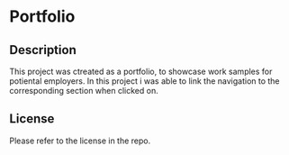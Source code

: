 # Portfolio

## Description

This project was ctreated as a portfolio, to showcase work samples for potiental employers. In this project i was able to link the navigation to the corresponding section when clicked on. 



## License

Please refer to the license in the repo.
